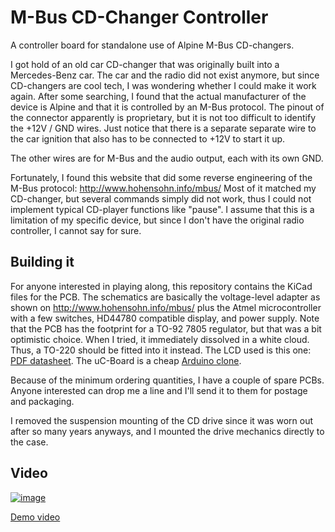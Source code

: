 # M-Bus CD-Changer Controller

A controller board for standalone use of Alpine M-Bus CD-changers.

I got hold of an old car CD-changer that was originally built into a Mercedes-Benz car.
The car and the radio did not exist anymore, but since CD-changers are cool tech, I was wondering whether I could make it work again.
After some searching, I found that the actual manufacturer of the device is Alpine and that it is controlled by an M-Bus protocol.
The pinout of the connector apparently is proprietary, but it is not too difficult to identify the +12V / GND wires.
Just notice that there is a separate separate wire to the car ignition that also has to be connected to +12V to start it up.

The other wires are for M-Bus and the audio output, each with its own GND.

Fortunately, I found this website that did some reverse engineering of the M-Bus protocol: http://www.hohensohn.info/mbus/
Most of it matched my CD-changer, but several commands simply did not work, thus I could not implement typical CD-player functions like "pause".
I assume that this is a limitation of my specific device, but since I don't have the original radio controller, I cannot say for sure.

## Building it

For anyone interested in playing along, this repository contains the KiCad files for the PCB. The schematics are basically the voltage-level adapter as shown on http://www.hohensohn.info/mbus/
plus the Atmel microcontroller with a few switches, HD44780 compatible display, and power supply. Note that the PCB has the footprint for a TO-92 7805 regulator, but that was a bit optimistic choice.
When I tried, it immediately dissolved in a white cloud. Thus, a TO-220 should be fitted into it instead.
The LCD used is this one: [PDF datasheet](https://www.lcd-module.de/eng/pdf/doma/dips082e.pdf).
The uC-Board is a cheap [Arduino clone](https://www.amazon.com/Teyleten-Robot-Bootloadered-Development-Microcontroller/dp/B08THVMQ46/).

Because of the minimum ordering quantities, I have a couple of spare PCBs. Anyone interested can drop me a line and I'll send it to them for postage and packaging.

I removed the suspension mounting of the CD drive since it was worn out after so many years anyways, and I mounted the drive mechanics directly to the case.

## Video

[![image](https://github.com/user-attachments/assets/5a3b88e0-bb79-4286-800f-44465af6df1f)](https://www.youtube.com/watch?v=HMd5gL0tslU)

[Demo video](https://www.youtube.com/watch?v=HMd5gL0tslU)
